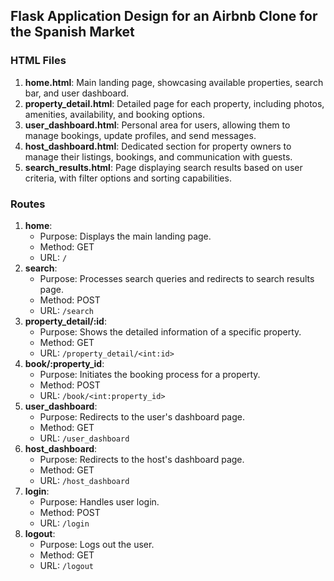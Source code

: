 ## Flask Application Design for an Airbnb Clone for the Spanish Market

### HTML Files

1. **home.html**: Main landing page, showcasing available properties, search bar, and user dashboard.
2. **property_detail.html**: Detailed page for each property, including photos, amenities, availability, and booking options.
3. **user_dashboard.html**: Personal area for users, allowing them to manage bookings, update profiles, and send messages.
4. **host_dashboard.html**: Dedicated section for property owners to manage their listings, bookings, and communication with guests.
5. **search_results.html**: Page displaying search results based on user criteria, with filter options and sorting capabilities.

### Routes

1. **home**:
   - Purpose: Displays the main landing page.
   - Method: GET
   - URL: `/`
2. **search**:
   - Purpose: Processes search queries and redirects to search results page.
   - Method: POST
   - URL: `/search`
3. **property_detail/:id**:
   - Purpose: Shows the detailed information of a specific property.
   - Method: GET
   - URL: `/property_detail/<int:id>`
4. **book/:property_id**:
   - Purpose: Initiates the booking process for a property.
   - Method: POST
   - URL: `/book/<int:property_id>`
5. **user_dashboard**:
   - Purpose: Redirects to the user's dashboard page.
   - Method: GET
   - URL: `/user_dashboard`
6. **host_dashboard**:
   - Purpose: Redirects to the host's dashboard page.
   - Method: GET
   - URL: `/host_dashboard`
7. **login**:
   - Purpose: Handles user login.
   - Method: POST
   - URL: `/login`
8. **logout**:
   - Purpose: Logs out the user.
   - Method: GET
   - URL: `/logout`